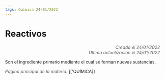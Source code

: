 ```yaml
---
tags: Química 24/01/2022
---
```


# Reactivos
<div style="text-align: right; opacity: 0.7; font-style: italic;">Creado el 24/01/2022</div>
<div style="text-align: right; opacity: 0.7; font-style: italic;">Última actualización el 24/01/2022</div>

Son el ingrediente primario mediante el cual se forman nuevas sustancias.

<span style="opacity: 0.7; font-style: italic;">Página principal de la materia:</span> [['QUÍMICA]]